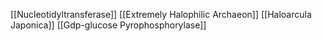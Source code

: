 [[Nucleotidyltransferase]]
[[Extremely Halophilic Archaeon]]
[[Haloarcula Japonica]]
[[Gdp-glucose Pyrophosphorylase]]
